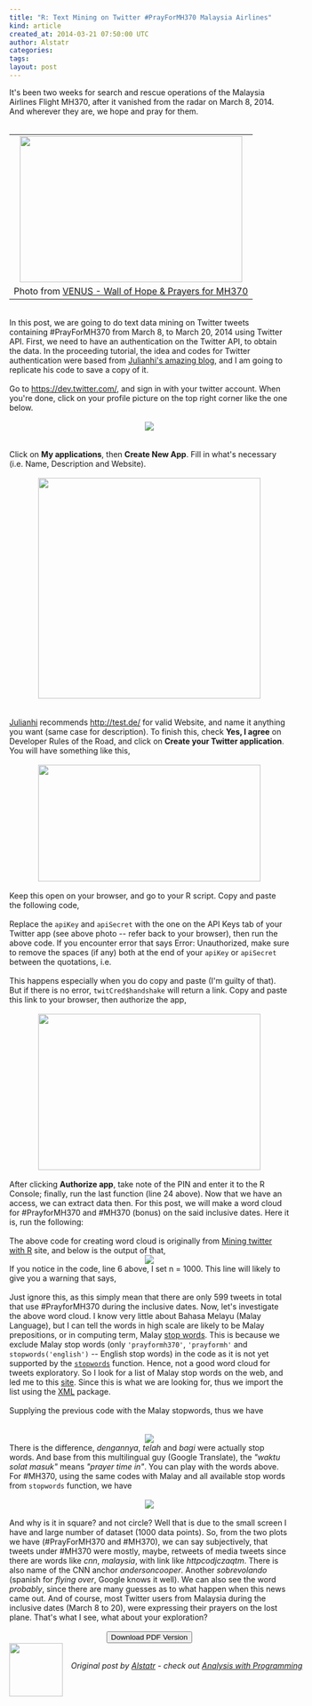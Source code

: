 ```yaml
---
title: "R: Text Mining on Twitter #PrayForMH370 Malaysia Airlines"
kind: article
created_at: 2014-03-21 07:50:00 UTC
author: Alstatr
categories: 
tags: 
layout: post
---
```

<div dir="ltr" style="text-align: left;" trbidi="on">It's been two weeks for search and rescue operations of the Malaysia Airlines Flight MH370, after it vanished from the radar on March 8, 2014. And wherever they are, we hope and pray for them.<br /><br /><table align="center" cellpadding="0" cellspacing="0" class="tr-caption-container" style="margin-left: auto; margin-right: auto; text-align: center;"><tbody><tr><td style="text-align: center;"><a href="http://3.bp.blogspot.com/-38t-DCc6MBI/UypHVfn-mxI/AAAAAAAABnE/fm7H3QP-rps/s1600/Wall-Of-Hope-Prayers-MH370-1-Utama.jpg" imageanchor="1" style="margin-left: auto; margin-right: auto;"><img border="0" src="http://3.bp.blogspot.com/-38t-DCc6MBI/UypHVfn-mxI/AAAAAAAABnE/fm7H3QP-rps/s1600/Wall-Of-Hope-Prayers-MH370-1-Utama.jpg" height="263" width="400" /></a></td></tr><tr><td class="tr-caption" style="text-align: center;">Photo from <a href="http://www.venusbuzz.com/archives/64945/wall-hope-prayers-mh370/" target="_blank">VENUS - Wall of Hope &amp; Prayers for MH370</a></td></tr></tbody></table><br />In this post, we are going to do text data mining on Twitter tweets  containing #PrayForMH370 from March 8, to March 20, 2014 using Twitter API. First, we need to have an authentication on the Twitter API, to obtain the data. In the proceeding tutorial, the idea and codes for Twitter authentication were based from <a href="http://thinktostart.wordpress.com/2013/05/22/twitter-authentification-with-r/" target="_blank">Julianhi's amazing blog</a>, and I am going to replicate his code to save a copy of it.<br /><a name='more'></a><br />Go to <a href="https://dev.twitter.com/">https://dev.twitter.com/</a>, and sign in with your twitter account. When you're done, click on your profile picture on the top right corner like the one below.<br /><br /><div class="separator" style="clear: both; text-align: center;"><a href="http://4.bp.blogspot.com/-Yf5961-Rfy0/UypWpMilSNI/AAAAAAAABnU/OlkD1-VxBNU/s1600/Screenshot+from+2014-03-20+10:44:01.png" imageanchor="1" style="margin-left: 1em; margin-right: 1em;"><img border="0" src="http://4.bp.blogspot.com/-Yf5961-Rfy0/UypWpMilSNI/AAAAAAAABnU/OlkD1-VxBNU/s1600/Screenshot+from+2014-03-20+10:44:01.png" /></a></div><br /><br />Click on <b>My applications</b>, then <b>Create New App</b>. Fill in what's necessary (i.e. Name, Description and Website).<br /><br /><div class="separator" style="clear: both; text-align: center;"><a href="http://2.bp.blogspot.com/-QwGOjvMN92E/UypbPyyd-pI/AAAAAAAABn4/Njd2wwCBVUs/s1600/Screenshot+from+2014-03-20+11:05:25.png" imageanchor="1" style="margin-left: 1em; margin-right: 1em;"><img border="0" src="http://2.bp.blogspot.com/-QwGOjvMN92E/UypbPyyd-pI/AAAAAAAABn4/Njd2wwCBVUs/s1600/Screenshot+from+2014-03-20+11:05:25.png" height="397" width="400" /></a></div><br /><div class="separator" style="clear: both; text-align: center;"></div><div class="separator" style="clear: both; text-align: center;"></div><div class="separator" style="clear: both; text-align: center;"></div><br /><a href="http://thinktostart.wordpress.com/2013/05/22/twitter-authentification-with-r/" target="_blank">Julianhi</a> recommends <a href="http://test.de/">http://test.de/</a> for valid Website, and name it anything you want (same case for description). To finish this, check <b>Yes, I agree</b> on <span class="fieldset-legend">Developer Rules of the Road, and click on <b>Create your Twitter application</b>. You will have something like this,</span><br /><br /><div class="separator" style="clear: both; text-align: center;"><a href="http://1.bp.blogspot.com/-G7BKdi4jp1A/UypgcWp-ohI/AAAAAAAABoI/hkGeO5R-OH0/s1600/Screenshot+from+2014-03-20+11:27:40.png" imageanchor="1" style="margin-left: 1em; margin-right: 1em;"><img border="0" src="http://1.bp.blogspot.com/-G7BKdi4jp1A/UypgcWp-ohI/AAAAAAAABoI/hkGeO5R-OH0/s1600/Screenshot+from+2014-03-20+11:27:40.png" height="210" width="400" /></a></div><br />Keep this open on your browser, and go to your R script. Copy and paste the following code, <br /><br /><script src="https://gist.github.com/alstat/9656597.js"></script>Replace the <code>apiKey</code> and <code>apiSecret</code> with the one on the API Keys tab of your Twitter app (see above photo -- refer back to your browser), then run the above code. If you encounter error that says <error>Error: Unauthorized</error>, make sure to remove the spaces (if any) both at the end of your <code>apiKey</code> or <code>apiSecret</code> between the quotations, i.e.<br /><br /><script src="https://gist.github.com/alstat/9656697.js"></script>This happens especially when you do copy and paste (I'm guilty of that). But if there is no error, <code>twitCred$handshake</code> will return a link. Copy and paste this link to your browser, then authorize the app,<br /><br /><div class="separator" style="clear: both; text-align: center;"><a href="http://2.bp.blogspot.com/-FpDODryf-do/UyplZQtWMUI/AAAAAAAABoY/vGgucFREErk/s1600/Screenshot+from+2014-03-20+11:48:56.png" imageanchor="1" style="margin-left: 1em; margin-right: 1em;"><img border="0" src="http://2.bp.blogspot.com/-FpDODryf-do/UyplZQtWMUI/AAAAAAAABoY/vGgucFREErk/s1600/Screenshot+from+2014-03-20+11:48:56.png" height="281" width="400" /></a></div><br />After clicking <b>Authorize app</b>, take note of the PIN and enter it to the R Console; finally, run the last function (line 24 above). Now that we have an access, we can extract data then. For this post, we will make a word cloud for #PrayforMH370 and #MH370 (bonus) on the said inclusive dates. Here it is, run the following:<br /><br /><script src="https://gist.github.com/alstat/9657434.js"></script>The above code for creating word cloud is originally from <a href="https://sites.google.com/site/miningtwitter/questions/talking-about/wordclouds/wordcloud1" target="_blank">Mining twitter with R</a> site, and below is the output of that, <br /><div class="separator" style="clear: both; text-align: center;"></div><div class="separator" style="clear: both; text-align: center;"><a href="http://1.bp.blogspot.com/-QmYNlRATkQQ/UypwJTC1gpI/AAAAAAAABow/gSdHgCOZNAY/s1600/Rplot.png" imageanchor="1" style="margin-left: 1em; margin-right: 1em;"><img border="0" src="http://1.bp.blogspot.com/-QmYNlRATkQQ/UypwJTC1gpI/AAAAAAAABow/gSdHgCOZNAY/s1600/Rplot.png" /></a></div>If you notice in the code, line 6 above, I set n = 1000. This line will likely to give you a warning that says,<br /><br /><script src="https://gist.github.com/alstat/9657626.js"></script>Just ignore this, as this simply mean that there are only 599 tweets in total that use #PrayforMH370 during the inclusive dates. Now, let's investigate the above word cloud. I know very little about Bahasa Melayu (Malay Language), but I can tell the words in high scale are likely to be Malay prepositions, or in computing term, Malay <a href="http://en.wikipedia.org/wiki/Stop_words" target="_blank">stop words</a>. This is because we exclude Malay stop words (only <code>'prayformh370'</code>, <code>'prayformh'</code> and <code>stopwords('english')</code> -- English stop words) in the code as it is not yet supported by the <a href="http://www.inside-r.org/packages/cran/tm/docs/stopwords" target="_blank"><code>stopwords</code></a> function. Hence, not a good word cloud for tweets exploratory. So I look for a list of Malay stop words on the web, and led me to this <a href="http://blog.kerul.net/2014/01/list-of-malay-stop-words.html" target="_blank">site</a>. Since this is what we are looking for, thus we import the list using the <a href="http://cran.r-project.org/web/packages/XML/index.html" target="_blank">XML</a> package.<br /><br /><script src="https://gist.github.com/alstat/9657529.js"></script>Supplying the previous code with the Malay stopwords, thus we have<br /><br /><script src="https://gist.github.com/alstat/9657568.js"></script> <br /><div class="separator" style="clear: both; text-align: center;"><a href="http://3.bp.blogspot.com/-rF7dFIEHhaE/Uyp1_JdgMEI/AAAAAAAABpA/vqGpeUbbuws/s1600/WordCloud2.png" imageanchor="1" style="margin-left: 1em; margin-right: 1em;"><img border="0" src="http://3.bp.blogspot.com/-rF7dFIEHhaE/Uyp1_JdgMEI/AAAAAAAABpA/vqGpeUbbuws/s1600/WordCloud2.png" /></a></div>There is the difference, <i>dengannya</i>, <i>telah</i> and <i>bagi</i> were actually stop words. And base from this multilingual guy (Google Translate), the <i>"waktu solat masuk</i><i>"</i> means <i><i>"</i>prayer time in</i><i>"</i>. You can play with the words above. For #MH370, using the same codes with Malay and all available stop words from <code>stopwords</code> function, we have<br /><br /><div class="separator" style="clear: both; text-align: center;"></div><div class="separator" style="clear: both; text-align: center;"><a href="http://3.bp.blogspot.com/-VsIC0lZK4Gk/Uyp89vhTGzI/AAAAAAAABpY/F_DZx8xSLjA/s1600/WordCloud3.png" imageanchor="1" style="margin-left: 1em; margin-right: 1em;"><img border="0" src="http://3.bp.blogspot.com/-VsIC0lZK4Gk/Uyp89vhTGzI/AAAAAAAABpY/F_DZx8xSLjA/s1600/WordCloud3.png" /></a></div><br />And why is it in square? and not circle? Well that is due to the small screen I have and large number of dataset (1000 data points). So, from the two plots we have (#PrayForMH370 and #MH370), we can say subjectively, that tweets under #MH370 were mostly, maybe, retweets of media tweets since there are words like <i>cnn</i>, <i>malaysia</i>, with link like <i>httpcodjczaqtm</i>. There is also name of the CNN anchor <i>andersoncooper</i>. Another <i>sobrevolando</i> (spanish for <i>flying over</i>, Google knows it well). We can also see the word <i>probably</i>, since there are many guesses as to what happen when this news came out. And of course, most Twitter users from Malaysia during the inclusive dates (March 8 to  20), were expressing their prayers on the lost plane. That's what I see, what about your exploration?</div><center><br/><input onclick="window.open('https://github.com/alstat/Analysis-with-Programming/blob/master/2014/R/Text-Mining-on-Twitter-PrayForMH370-Malaysia-Airlines/Source.pdf?raw=true', '_blank')" type="button" value="Download PDF Version" /></center><div class="author">
  <img src="" style="width: 96px; height: 96;">
  <span style="position: absolute; padding: 32px 15px;">
    <i>Original post by <a href="http://twitter.com/">Alstatr</a> - check out <a href="http://alstatr.blogspot.com/">Analysis with Programming</a></i>
  </span>
</div>
